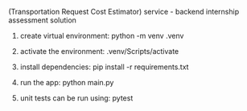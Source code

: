 (Transportation Request Cost Estimator) service - backend internship assessment solution

1. create virtual environment:
python -m venv .venv

2. activate the environment:
.venv/Scripts/activate

3. install dependencies:
pip install -r requirements.txt

4. run the app:
python main.py

5. unit tests can be run using:
pytest
